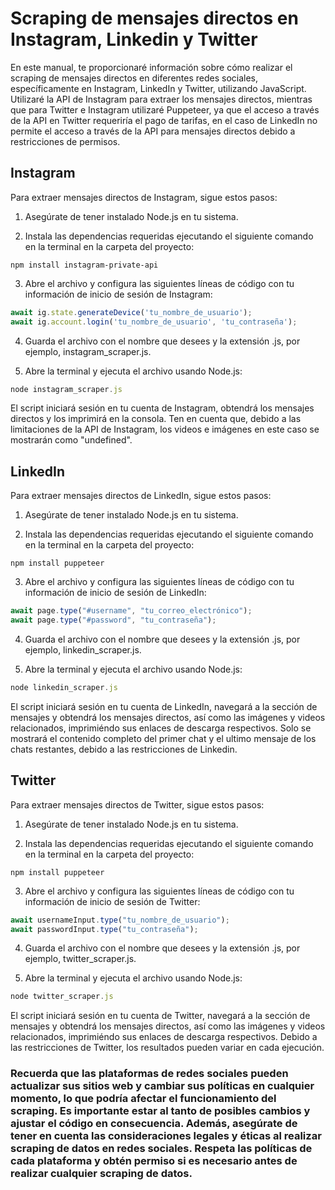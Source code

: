 # Scraping de mensajes directos en Instagram, Linkedin y Twitter

En este manual, te proporcionaré información sobre cómo realizar el scraping de mensajes directos en diferentes redes sociales, específicamente en Instagram, LinkedIn y Twitter, utilizando JavaScript. Utilizaré la API de Instagram para extraer los mensajes directos, mientras que para Twitter e Instagram utilizaré Puppeteer, ya que el acceso a través de la API en Twitter requeriría el pago de tarifas, en el caso de LinkedIn no permite el acceso a través de la API para mensajes directos debido a restricciones de permisos.


## Instagram

Para extraer mensajes directos de Instagram, sigue estos pasos:

1. Asegúrate de tener instalado Node.js en tu sistema.

2. Instala las dependencias requeridas ejecutando el siguiente comando en la terminal en la carpeta del proyecto:

```arduino
npm install instagram-private-api
```

3. Abre el archivo y configura las siguientes líneas de código con tu información de inicio de sesión de Instagram:
    
```javascript
await ig.state.generateDevice('tu_nombre_de_usuario');
await ig.account.login('tu_nombre_de_usuario', 'tu_contraseña');
```

4. Guarda el archivo con el nombre que desees y la extensión .js, por ejemplo, instagram_scraper.js.

5. Abre la terminal y ejecuta el archivo usando Node.js:

```javascript
node instagram_scraper.js
```

El script iniciará sesión en tu cuenta de Instagram, obtendrá los mensajes directos y los imprimirá en la consola. Ten en cuenta que, debido a las limitaciones de la API de Instagram, los videos e imágenes en este caso se mostrarán como "undefined".

## LinkedIn

Para extraer mensajes directos de LinkedIn, sigue estos pasos:

1. Asegúrate de tener instalado Node.js en tu sistema.

2. Instala las dependencias requeridas ejecutando el siguiente comando en la terminal en la carpeta del proyecto:

```arduino
npm install puppeteer
```

3. Abre el archivo y configura las siguientes líneas de código con tu información de inicio de sesión de LinkedIn:
    
```javascript
await page.type("#username", "tu_correo_electrónico");
await page.type("#password", "tu_contraseña");
```

4. Guarda el archivo con el nombre que desees y la extensión .js, por ejemplo, linkedin_scraper.js.

5. Abre la terminal y ejecuta el archivo usando Node.js:

```javascript
node linkedin_scraper.js
```

El script iniciará sesión en tu cuenta de LinkedIn, navegará a la sección de mensajes y obtendrá los mensajes directos, así como las imágenes y videos relacionados, imprimiéndo sus enlaces de descarga respectivos. Solo se mostrará el contenido completo del primer chat y el ultimo mensaje de los chats restantes, debido a las restricciones de Linkedin.


## Twitter

Para extraer mensajes directos de Twitter, sigue estos pasos:

1. Asegúrate de tener instalado Node.js en tu sistema.

2. Instala las dependencias requeridas ejecutando el siguiente comando en la terminal en la carpeta del proyecto:

```arduino
npm install puppeteer
```

3. Abre el archivo y configura las siguientes líneas de código con tu información de inicio de sesión de Twitter:
    
```javascript
await usernameInput.type("tu_nombre_de_usuario");
await passwordInput.type("tu_contraseña");
```

4. Guarda el archivo con el nombre que desees y la extensión .js, por ejemplo, twitter_scraper.js.

5. Abre la terminal y ejecuta el archivo usando Node.js:

```javascript
node twitter_scraper.js
```

El script iniciará sesión en tu cuenta de Twitter, navegará a la sección de mensajes y obtendrá los mensajes directos, así como las imágenes y videos relacionados, imprimiéndo sus enlaces de descarga respectivos. Debido a las restricciones de Twitter, los resultados pueden variar en cada ejecución.

### Recuerda que las plataformas de redes sociales pueden actualizar sus sitios web y cambiar sus políticas en cualquier momento, lo que podría afectar el funcionamiento del scraping. Es importante estar al tanto de posibles cambios y ajustar el código en consecuencia. Además, asegúrate de tener en cuenta las consideraciones legales y éticas al realizar scraping de datos en redes sociales. Respeta las políticas de cada plataforma y obtén permiso si es necesario antes de realizar cualquier scraping de datos.